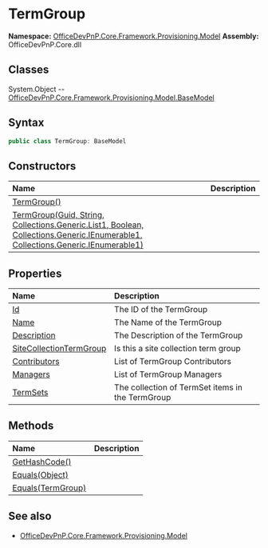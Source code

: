 # TermGroup

**Namespace:** [OfficeDevPnP.Core.Framework.Provisioning.Model](OfficeDevPnP.Core.Framework.Provisioning.Model.md)
**Assembly:** OfficeDevPnP.Core.dll
## Classes
System.Object
-- [OfficeDevPnP.Core.Framework.Provisioning.Model.BaseModel](OfficeDevPnP.Core.Framework.Provisioning.Model.BaseModel.md)
## Syntax
```C#
public class TermGroup: BaseModel
```
## Constructors
|**Name**|**Description**|
|:-----|:-----|
| [TermGroup()](TermGroupconstructor1details.md) | 
| [TermGroup(Guid, String, Collections.Generic.List1<TermSet>, Boolean, Collections.Generic.IEnumerable1<User>, Collections.Generic.IEnumerable1<User>)](TermGroupconstructor1details.md) | 
## Properties
|**Name**|**Description**|
|:-----|:-----|
| [Id](TermGroup.Id.md) | The ID of the TermGroup
| [Name](TermGroup.Name.md) | The Name of the TermGroup
| [Description](TermGroup.Description.md) | The Description of the TermGroup
| [SiteCollectionTermGroup](TermGroup.SiteCollectionTermGroup.md) | Is this a site collection term group
| [Contributors](TermGroup.Contributors.md) | List of TermGroup Contributors
| [Managers](TermGroup.Managers.md) | List of TermGroup Managers
| [TermSets](TermGroup.TermSets.md) | The collection of TermSet items in the TermGroup
## Methods
|**Name**|**Description**|
|:-----|:-----|
| [GetHashCode()](TermGroupGetHashCode.md) | 
| [Equals(Object)](TermGroupEqualsObject.md) | 
| [Equals(TermGroup)](TermGroupEqualsTermGroup.md) | 
## See also
- [OfficeDevPnP.Core.Framework.Provisioning.Model](OfficeDevPnP.Core.Framework.Provisioning.Model.md)
